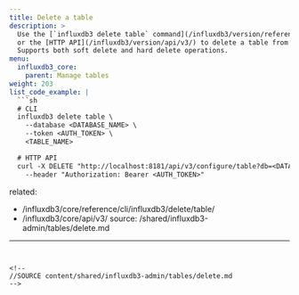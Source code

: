 ```yaml
---
title: Delete a table
description: >
  Use the [`influxdb3 delete table` command](/influxdb3/version/reference/cli/influxdb3/delete/table/)
  or the [HTTP API](/influxdb3/version/api/v3/) to delete a table from a specified database in {{< product-name >}}.
  Supports both soft delete and hard delete operations.
menu:
  influxdb3_core:
    parent: Manage tables
weight: 203
list_code_example: |
  ```sh
  # CLI
  influxdb3 delete table \
    --database <DATABASE_NAME> \
    --token <AUTH_TOKEN> \
    <TABLE_NAME>

  # HTTP API
  curl -X DELETE "http://localhost:8181/api/v3/configure/table?db=<DATABASE_NAME>&table=<TABLE_NAME>" \
    --header "Authorization: Bearer <AUTH_TOKEN>"
  ```
related:
  - /influxdb3/core/reference/cli/influxdb3/delete/table/
  - /influxdb3/core/api/v3/
source: /shared/influxdb3-admin/tables/delete.md
---
```


<!--
//SOURCE content/shared/influxdb3-admin/tables/delete.md
-->
